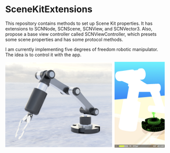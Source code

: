 # SceneKitExtensions

This repository contains methods to set up Scene Kit properties. It has extensions to SCNNode, SCNScene, SCNView, and SCNVector3. Also, propose a base view controller called SCNViewController, which presets some scene properties and has some protocol methods. 

I am currently implementing five degrees of freedom robotic manipulator. The idea is to control it with the app.

 ![Image of AppContainer](Resources/robot.png)
